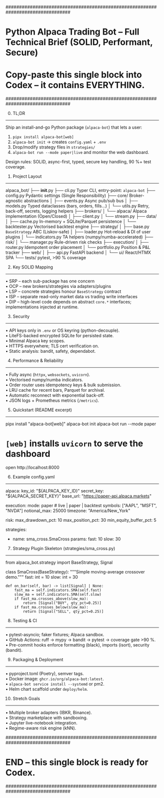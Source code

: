 ################################################################################
# Python Alpaca Trading Bot – Full Technical Brief (SOLID, Performant, Secure) #
# Copy-paste this single block into Codex – it contains EVERYTHING.             #
################################################################################

0. TL;DR
--------
Ship an install-and-go Python package (`alpaca-bot`) that lets a user:
1. `pipx install alpaca-bot[web]`
2. `alpaca-bot init` → creates `config.yaml` + `.env`
3. Drop/modify strategy files in `strategies/`
4. `alpaca-bot run --mode paper|live` and monitor the web dashboard.

Design rules: SOLID, async-first, typed, secure key handling, 90 %+ test coverage.

1. Project Layout
-----------------
alpaca_bot/
├── __init__.py
├── cli.py                 Typer CLI, entry-point: `alpaca-bot`
├── config.py              Pydantic settings (Single Responsibility)
├── core/                  Broker-agnostic abstractions
│   ├── events.py          Async pub/sub bus
│   ├── models.py          Typed dataclasses (bars, orders, fills…)
│   └── utils.py           Retry, back-off, secrets, logging helpers
├── brokers/
│   └── alpaca/            Alpaca implementation (Open/Closed)
│       ├── client.py
│       └── stream.py
├── data/
│   ├── cache.py           In-memory + SQLite/Parquet persistence
│   └── backtester.py      Vectorised backtest engine
├── strategy/
│   ├── base.py            `BaseStrategy` ABC (Liskov-safe)
│   ├── loader.py          Hot-reload & DI of user plugins
│   └── indicators.py      TA helpers (numpy/numba-accelerated)
├── risk/
│   └── manager.py         Rule-driven risk checks
├── execution/
│   ├── router.py          Idempotent order placement
│   └── portfolio.py       Position & P&L tracker
├── web/
│   ├── api.py             FastAPI backend
│   └── ui/                React/HTMX SPA
└── tests/                 pytest, >90 % coverage

2. Key SOLID Mapping
--------------------
• SRP – each sub-package has one concern  
• OCP – new brokers/strategies via adapters/plugins  
• LSP – concrete strategies honour `BaseStrategy` contract  
• ISP – separate read-only market data vs trading write interfaces  
• DIP – high-level code depends on abstract `core.*` interfaces; implementations injected at runtime.

3. Security
-----------
• API keys only in `.env` or OS keyring (python-decouple).  
• LiteFS-backed encrypted SQLite for persisted state.  
• Minimal Alpaca key scopes.  
• HTTPS everywhere; TLS cert verification on.  
• Static analysis: bandit, safety, dependabot.

4. Performance & Reliability
----------------------------
• Fully async (`httpx`, `websockets`, `uvicorn`).  
• Vectorised numpy/numba indicators.  
• Order router uses idempotency keys & bulk submission.  
• LRU cache for recent bars, Parquet for archival.  
• Automatic reconnect with exponential back-off.  
• JSON logs + Prometheus metrics (`/metrics`).

5. Quickstart (README excerpt)
------------------------------
pipx install "alpaca-bot[web]"
alpaca-bot init
alpaca-bot run --mode paper
# `[web]` installs `uvicorn` to serve the dashboard
open http://localhost:8000

6. Example config.yaml
----------------------
alpaca:
  key_id:      "${ALPACA_KEY_ID}"
  secret_key:  "${ALPACA_SECRET_KEY}"
  base_url:    "https://paper-api.alpaca.markets"

execution:
  mode:         paper        # live | paper | backtest
  symbols:      ["AAPL", "MSFT", "NVDA"]
  notional_max: 25000
  timezone:     "America/New_York"

risk:
  max_drawdown_pct:      10
  max_position_pct:      30
  min_equity_buffer_pct: 5

strategies:
  - name: sma_cross.SmaCross
    params:
      fast: 10
      slow: 30

7. Strategy Plugin Skeleton (strategies/sma_cross.py)
-----------------------------------------------------
from alpaca_bot.strategy import BaseStrategy, Signal

class SmaCross(BaseStrategy):
    """Simple moving-average crossover demo."""
    fast: int = 10
    slow: int = 30

    def on_bar(self, bar) -> list[Signal] | None:
        fast_ma = self.indicators.SMA(self.fast)
        slow_ma = self.indicators.SMA(self.slow)
        if fast_ma.crosses_above(slow_ma):
            return [Signal("BUY", qty_pct=0.25)]
        if fast_ma.crosses_below(slow_ma):
            return [Signal("SELL", qty_pct=0.25)]

8. Testing & CI
---------------
• pytest-asyncio; faker fixtures; Alpaca sandbox.  
• GitHub Actions: ruff → mypy → bandit → pytest → coverage gate >90 %.  
• Pre-commit hooks enforce formatting (black), imports (isort), security (bandit).

9. Packaging & Deployment
-------------------------
• pyproject.toml (Poetry), semver tags.  
• Docker image: `ghcr.io/org/alpaca-bot:latest`.  
• `alpaca-bot service install --systemd` or pm2.  
• Helm chart scaffold under `deploy/helm`.

10. Stretch Goals
-----------------
• Multiple broker adapters (IBKR, Binance).  
• Strategy marketplace with sandboxing.  
• Jupyter live-notebook integration.  
• Regime-aware risk engine (kNN).

################################################################################
# END – this single block is ready for Codex.                                  #
################################################################################
